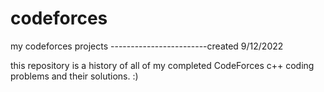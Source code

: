 # codeforces
my codeforces projects
------------------------created 9/12/2022



this repository is a history of all of my completed CodeForces c++ coding problems and their solutions. :)
